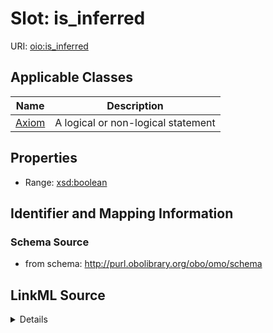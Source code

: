 # Slot: is_inferred

URI: [oio:is_inferred](http://www.geneontology.org/formats/oboInOwl#is_inferred)



<!-- no inheritance hierarchy -->




## Applicable Classes

| Name | Description |
| --- | --- |
[Axiom](Axiom.md) | A logical or non-logical statement






## Properties

* Range: [xsd:boolean](http://www.w3.org/2001/XMLSchema#boolean)







## Identifier and Mapping Information







### Schema Source


* from schema: http://purl.obolibrary.org/obo/omo/schema




## LinkML Source

<details>
```yaml
name: is_inferred
deprecated: deprecated oboInOwl property
from_schema: http://purl.obolibrary.org/obo/omo/schema
rank: 1000
slot_uri: oio:is_inferred
alias: is_inferred
domain_of:
- Axiom
range: boolean

```
</details>